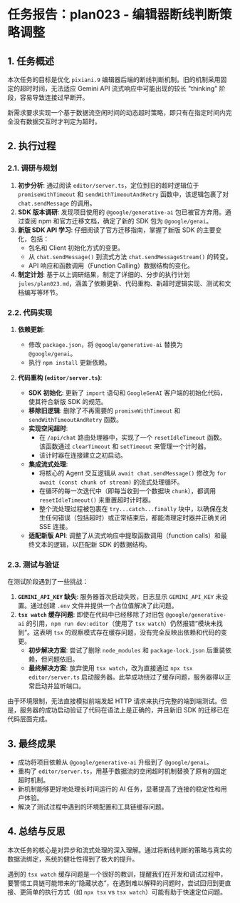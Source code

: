 # 任务报告：plan023 - 编辑器断线判断策略调整

## 1. 任务概述

本次任务的目标是优化 `pixiani.9` 编辑器后端的断线判断机制。旧的机制采用固定的超时时间，无法适应 Gemini API 流式响应中可能出现的较长 "thinking" 阶段，容易导致连接过早断开。

新需求要求实现一个基于数据流空闲时间的动态超时策略，即只有在指定时间内完全没有数据交互时才判定为超时。

## 2. 执行过程

### 2.1. 调研与规划

1.  **初步分析**: 通过阅读 `editor/server.ts`，定位到旧的超时逻辑位于 `promiseWithTimeout` 和 `sendWithTimeoutAndRetry` 函数中，该逻辑包裹了对 `chat.sendMessage` 的调用。
2.  **SDK 版本调研**: 发现项目使用的 `@google/generative-ai` 包已被官方弃用。通过查阅 npm 和官方迁移文档，确定了新的 SDK 包为 `@google/genai`。
3.  **新版 SDK API 学习**: 仔细阅读了官方迁移指南，掌握了新版 SDK 的主要变化，包括：
    *   包名和 Client 初始化方式的变更。
    *   从 `chat.sendMessage()` 到流式方法 `chat.sendMessageStream()` 的转变。
    *   API 响应和函数调用（Function Calling）数据结构的变化。
4.  **制定计划**: 基于以上调研结果，制定了详细的、分步的执行计划 `jules/plan023.md`，涵盖了依赖更新、代码重构、新超时逻辑实现、测试和文档编写等环节。

### 2.2. 代码实现

1.  **依赖更新**:
    *   修改 `package.json`，将 `@google/generative-ai` 替换为 `@google/genai`。
    *   执行 `npm install` 更新依赖。

2.  **代码重构 (`editor/server.ts`)**:
    *   **SDK 初始化**: 更新了 `import` 语句和 `GoogleGenAI` 客户端的初始化代码，使其符合新版 SDK 的规范。
    *   **移除旧逻辑**: 删除了不再需要的 `promiseWithTimeout` 和 `sendWithTimeoutAndRetry` 函数。
    *   **实现空闲超时**:
        *   在 `/api/chat` 路由处理器中，实现了一个 `resetIdleTimeout` 函数。该函数通过 `clearTimeout` 和 `setTimeout` 来管理一个计时器。
        *   该计时器在连接建立之初启动。
    *   **集成流式处理**:
        *   将核心的 Agent 交互逻辑从 `await chat.sendMessage()` 修改为 `for await (const chunk of stream)` 的流式处理循环。
        *   在循环的每一次迭代中（即每当收到一个数据块 `chunk`），都调用 `resetIdleTimeout()` 来重置超时计时器。
        *   整个流处理过程被包裹在 `try...catch...finally` 块中，以确保在发生任何错误（包括超时）或正常结束后，都能清理定时器并正确关闭 SSE 连接。
    *   **适配新版 API**: 调整了从流式响应中提取函数调用（function calls）和最终文本的逻辑，以匹配新 SDK 的数据结构。

### 2.3. 测试与验证

在测试阶段遇到了一些挑战：

1.  **`GEMINI_API_KEY` 缺失**: 服务器首次启动失败，日志显示 `GEMINI_API_KEY` 未设置。通过创建 `.env` 文件并提供一个占位值解决了此问题。
2.  **`tsx watch` 缓存问题**: 即使在代码中已经移除了对旧包 `@google/generative-ai` 的引用，`npm run dev:editor`（使用了 `tsx watch`）仍然报错“模块未找到”。这表明 `tsx` 的观察模式存在缓存问题，没有完全反映出依赖和代码的变更。
    *   **初步解决方案**: 尝试了删除 `node_modules` 和 `package-lock.json` 后重装依赖，但问题依旧。
    *   **最终解决方案**: 放弃使用 `tsx watch`，改为直接通过 `npx tsx editor/server.ts` 启动服务器。此举成功绕过了缓存问题，服务器得以正常启动并监听端口。

由于环境限制，无法直接模拟前端发起 HTTP 请求来执行完整的端到端测试。但是，服务器的成功启动验证了代码在语法上是正确的，并且新旧 SDK 的迁移已在代码层面完成。

## 3. 最终成果

*   成功将项目依赖从 `@google/generative-ai` 升级到了 `@google/genai`。
*   重构了 `editor/server.ts`，用基于数据流的空闲超时机制替换了原有的固定超时机制。
*   新机制能够更好地处理长时间运行的 AI 任务，显著提高了连接的稳定性和用户体验。
*   解决了测试过程中遇到的环境配置和工具链缓存问题。

## 4. 总结与反思

本次任务的核心是对异步和流式处理的深入理解。通过将断线判断的策略与真实的数据流绑定，系统的健壮性得到了极大的提升。

遇到的 `tsx watch` 缓存问题是一个很好的教训，提醒我们在开发和调试过程中，要警惕工具链可能带来的“隐藏状态”，在遇到难以解释的问题时，尝试回归到更直接、更简单的执行方式（如 `npx tsx` vs `tsx watch`）可能有助于快速定位问题。
